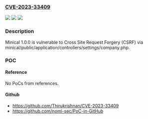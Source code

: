 ### [CVE-2023-33409](https://cve.mitre.org/cgi-bin/cvename.cgi?name=CVE-2023-33409)
![](https://img.shields.io/static/v1?label=Product&message=n%2Fa&color=blue)
![](https://img.shields.io/static/v1?label=Version&message=n%2Fa&color=blue)
![](https://img.shields.io/static/v1?label=Vulnerability&message=n%2Fa&color=brighgreen)

### Description

Minical 1.0.0 is vulnerable to Cross Site Request Forgery (CSRF) via minical/public/application/controllers/settings/company.php.

### POC

#### Reference
No PoCs from references.

#### Github
- https://github.com/Thirukrishnan/CVE-2023-33409
- https://github.com/nomi-sec/PoC-in-GitHub

